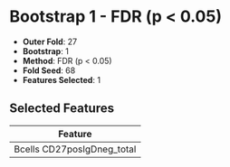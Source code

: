 # Bootstrap 1 - FDR (p < 0.05)

- **Outer Fold**: 27
- **Bootstrap**: 1
- **Method**: FDR (p < 0.05)
- **Fold Seed**: 68
- **Features Selected**: 1

## Selected Features

| Feature |
|---------|
| Bcells CD27posIgDneg_total |
